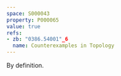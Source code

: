 ```yaml
---
space: S000043
property: P000065
value: true
refs:
- zb: "0386.54001"_6
  name: Counterexamples in Topology
---
```


By definition.
